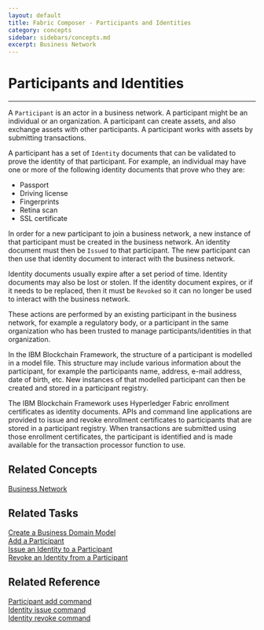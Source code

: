 ```yaml
---
layout: default
title: Fabric Composer - Participants and Identities
category: concepts
sidebar: sidebars/concepts.md
excerpt: Business Network
---
```


# Participants and Identities

---

A `Participant` is an actor in a business network. A participant might be an
individual or an organization. A participant can create assets, and also exchange
assets with other participants. A participant works with assets by submitting transactions.

A participant has a set of `Identity` documents that can be validated to prove the
identity of that participant. For example, an individual may have one or more of
the following identity documents that prove who they are:

* Passport
* Driving license
* Fingerprints
* Retina scan
* SSL certificate

In order for a new participant to join a business network, a new instance of that
participant must be created in the business network. An identity document must
then be `Issued` to that participant. The new participant can then use that identity
document to interact with the business network.

Identity documents usually expire after a set period of time. Identity documents may
also be lost or stolen. If the identity document expires, or if it needs to be
replaced, then it must be `Revoked` so it can no longer be used to interact with
the business network.

These actions are performed by an existing participant in the business network,
for example a regulatory body, or a participant in the same organization who has
been trusted to manage participants/identities in that organization.

In the IBM Blockchain Framework, the structure of a participant is modelled in a
model file. This structure may include various information about the participant,
for example the participants name, address, e-mail address, date of birth, etc.
New instances of that modelled participant can then be created and stored in a
participant registry.

The IBM Blockchain Framework uses Hyperledger Fabric enrollment certificates as
identity documents. APIs and command line applications are provided to issue and
revoke enrollment certificates to participants that are stored in a participant
registry. When transactions are submitted using those enrollment certificates, the
participant is identified and is made available for the transaction processor
function to use.

## Related Concepts

[Business Network](./businessnetwork.md)

## Related Tasks

[Create a Business Domain Model](../tasks/model-define.md)  
[Add a Participant](../tasks/participant-add.md)  
[Issue an Identity to a Participant](../tasks/identity-issue.md)  
[Revoke an Identity from a Participant](../tasks/identity-revoke.md)

## Related Reference

[Participant add command](../reference/concerto.participant.add.md)  
[Identity issue command](../reference/concerto.identity.issue.md)  
[Identity revoke command](../reference/concerto.identity.revoke.md)  
